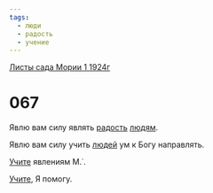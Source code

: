 ```yaml
---
tags:
  - люди
  - радость
  - учение
---
```


[Листы сада Мории 1 1924г](/agni/1924)

# 067
Явлю вам силу являть [радость](/tag/#радость) [людям](/tag/#люди).   

Явлю вам силу учить [людей](/tag/#люди) ум к Богу направлять.   

[Учите](/tag/#учение) явлениям М.˙.   

[Учите](/tag/#учение), Я помогу.   

